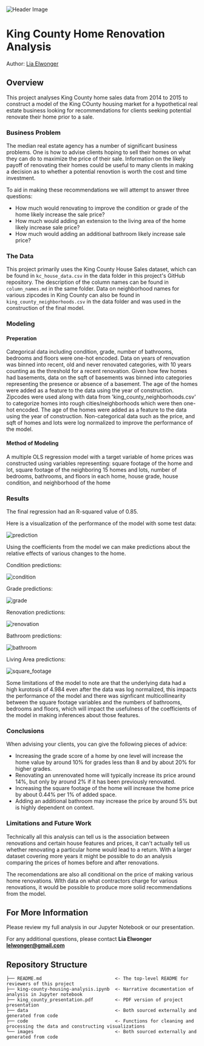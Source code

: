 ![Header Image](/images/king_county_photo.jpeg)

# King County Home Renovation Analysis

Author: [Lia Elwonger](mailto:lelwonger@gmail.com)

## Overview

This project analyses King County home sales data from 2014 to 2015 to construct a model of the King COunty housing market for a hypothetical real estate business
looking for recommendations for clients seeking potential renovate their home prior to a sale. 

### Business Problem

The median real estate agency has a number of significant business problems. One is how to advise clients hoping to sell their homes 
on what they can do to maximize the price of their sale. Information on the likely payoff of renovating their homes could be useful to many clients in
making a decision as to whether a potential renovtion is worth the cost and time investment.

To aid in making these recommendations we will attempt to answer three questions:

* How much would renovating to improve the condition or grade of the home likely increase the sale price?
* How much would adding an extension to the living area of the home likely increase sale price?
* How much would adding an additional bathroom likely increase sale price?

### The Data

This project primarily uses the King County House Sales dataset, which can be found in  `kc_house_data.csv` in the data folder in this project's GitHub repository. The description of the column names can be found in `column_names.md` in the same folder. Data on neighborhood names for various zipcodes in King County can also be found in `king_county_neighborhoods.csv` in the data folder and was used in the construction of the final model.

### Modeling

#### Preperation
Categorical data including condition, grade, number of bathrooms, bedrooms and floors were one-hot encoded.
Data on years of renovation was binned into recent, old and never renovated categories, with 10 years counting as the threshold for a recent renovation.
Given how few homes had basements, data on the sqft of basements was binned into categories representing the presence or absence of a basement.
The age of the homes were added as a feature to the data using the year of construction.
Zipcodes were used along with data from 'king_county_neighborhoods.csv' to categorize homes into rough cities/neighborhoods which were then one-hot encoded.
The age of the homes were added as a feature to the data using the year of construction.
Non-categorical data such as the price, and sqft of homes and lots were log normalized to improve the performance of the model.

#### Method of Modeling
A multiple OLS regression model with a target variable of home prices was constructed using variables representing: square footage of the home and lot, square footage of the neighboring 15 homes and lots, number of bedrooms, bathrooms, and floors in each home, house grade, house condition, and neighborhood of the home

### Results

The final regression had an R-squared value of 0.85.

Here is a visualization of the performance of the model with some test data:

![prediction](images/prediction_graph.png)

Using the coefficients from the model we can make predictions about the relative effects of various changes to the home.

Condition predictions:

![condition](images/condition.png)

Grade predictions:

![grade](images/grade.png)

Renovation predictions:

![renovation](images/renovation.png)

Bathroom predictions:

![bathroom](images/bathroom.png)

Living Area predictions:

![square_footage](images/sqft.png)

Some limitations of the model to note are that the underlying data had a high kurotosis of 4.984 even after the data was log normalized, this impacts the performance of the model and there was signficant multicollinearity between the square footage variables and the numbers of bathrooms, bedrooms and floors, which will impact the usefulness of the coefficients of the model in making inferences about those features.

### Conclusions

When advising your clients, you can give the following pieces of advice:
    
* Increasing the grade score of a home by one level will increase the home value by around 10% for grades less than 8 and by about 20% for higher grades.
* Renovating an unrenovated home will typically increase its price around 14%, but only by around 2% if it has been previously renovated.
* Increasing the square footage of the home will  increase the home price by about 0.44% per 1% of added space.
* Adding an additional bathroom may increase the price by around 5% but is highly dependent on context.

### Limitations and Future Work

Technically all this analysis can tell us is the association between renovations and certain house features and prices, it can't actually tell us
whether renovating a particular home would lead to a return. With a larger dataset covering more years it might be possible to do an analysis comparing the prices of homes before and after renovations.

The recomendations are also all conditional on the price of making various home renovations. WIth data on what contractors charge for various renovations, it would be possible to produce more solid recommendations from the model.

## For More Information

Please review my full analysis in our Jupyter Notebook or our presentation.

For any additional questions, please contact **Lia Elwonger lelwonger@gmail.com**

## Repository Structure

```
├── README.md                           <- The top-level README for reviewers of this project
├── king-county-housing-analysis.ipynb  <- Narrative documentation of analysis in Jupyter notebook
├── king_county_presentation.pdf        <- PDF version of project presentation
├── data                                <- Both sourced externally and generated from code
├── code                                <- Functions for cleaning and processing the data and constructing visualizations
└── images                              <- Both sourced externally and generated from code
```